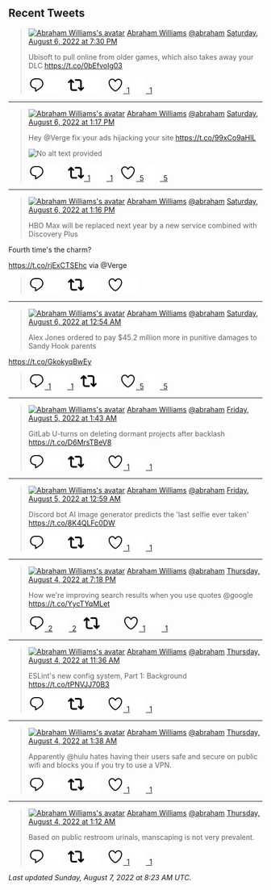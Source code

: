 ## Recent Tweets

> [![Abraham Williams's avatar](https://pbs.twimg.com/profile_images/897079141719195648/_mvh-QJH_mini.jpg)](https://twitter.com/abraham) [Abraham Williams](https://twitter.com/abraham) [@abraham](https://twitter.com/abraham) [Saturday, August 6, 2022 at 7:30 PM](https://twitter.com/abraham/status/1555999884532219910)
>
> Ubisoft to pull online from older games, which also takes away your DLC https://t.co/0bEfvoIg03
>
> [![Reply](./images/reply_light.svg#gh-light-mode-only "Reply")](https://twitter.com/intent/tweet?in_reply_to=1555999884532219910#gh-light-mode-only)[![Reply](./images/reply.svg#gh-dark-mode-only "Reply")](https://twitter.com/intent/tweet?in_reply_to=1555999884532219910#gh-dark-mode-only)&emsp;[![Retweet](./images/retweet_light.svg#gh-light-mode-only "Retweet")](https://twitter.com/intent/retweet?tweet_id=1555999884532219910#gh-light-mode-only)[![Retweet](./images/retweet.svg#gh-dark-mode-only "Retweet")](https://twitter.com/intent/retweet?tweet_id=1555999884532219910#gh-dark-mode-only)&emsp;[![Like](./images/like_light.svg#gh-light-mode-only "Like")&ensp;1](https://twitter.com/intent/favorite?tweet_id=1555999884532219910#gh-light-mode-only)[![Like](./images/like.svg#gh-dark-mode-only "Like")&ensp;1](https://twitter.com/intent/favorite?tweet_id=1555999884532219910#gh-dark-mode-only)


---

> [![Abraham Williams's avatar](https://pbs.twimg.com/profile_images/897079141719195648/_mvh-QJH_mini.jpg)](https://twitter.com/abraham) [Abraham Williams](https://twitter.com/abraham) [@abraham](https://twitter.com/abraham) [Saturday, August 6, 2022 at 1:17 PM](https://twitter.com/abraham/status/1555905935218032642)
>
> Hey @Verge fix your ads hijacking your site https://t.co/99xCo9aHlL
>
> ![No alt text provided](https://pbs.twimg.com/media/FZewByBXwAAmFf0.jpg)
>
> [![Reply](./images/reply_light.svg#gh-light-mode-only "Reply")](https://twitter.com/intent/tweet?in_reply_to=1555905935218032642#gh-light-mode-only)[![Reply](./images/reply.svg#gh-dark-mode-only "Reply")](https://twitter.com/intent/tweet?in_reply_to=1555905935218032642#gh-dark-mode-only)&emsp;[![Retweet](./images/retweet_light.svg#gh-light-mode-only "Retweet")&ensp;1](https://twitter.com/intent/retweet?tweet_id=1555905935218032642#gh-light-mode-only)[![Retweet](./images/retweet.svg#gh-dark-mode-only "Retweet")&ensp;1](https://twitter.com/intent/retweet?tweet_id=1555905935218032642#gh-dark-mode-only)&emsp;[![Like](./images/like_light.svg#gh-light-mode-only "Like")&ensp;5](https://twitter.com/intent/favorite?tweet_id=1555905935218032642#gh-light-mode-only)[![Like](./images/like.svg#gh-dark-mode-only "Like")&ensp;5](https://twitter.com/intent/favorite?tweet_id=1555905935218032642#gh-dark-mode-only)


---

> [![Abraham Williams's avatar](https://pbs.twimg.com/profile_images/897079141719195648/_mvh-QJH_mini.jpg)](https://twitter.com/abraham) [Abraham Williams](https://twitter.com/abraham) [@abraham](https://twitter.com/abraham) [Saturday, August 6, 2022 at 1:16 PM](https://twitter.com/abraham/status/1555905643873181699)
>
> HBO Max will be replaced next year by a new service combined with Discovery Plus 

Fourth time's the charm?

https://t.co/rjExCTSEhc via @Verge
>
> [![Reply](./images/reply_light.svg#gh-light-mode-only "Reply")](https://twitter.com/intent/tweet?in_reply_to=1555905643873181699#gh-light-mode-only)[![Reply](./images/reply.svg#gh-dark-mode-only "Reply")](https://twitter.com/intent/tweet?in_reply_to=1555905643873181699#gh-dark-mode-only)&emsp;[![Retweet](./images/retweet_light.svg#gh-light-mode-only "Retweet")](https://twitter.com/intent/retweet?tweet_id=1555905643873181699#gh-light-mode-only)[![Retweet](./images/retweet.svg#gh-dark-mode-only "Retweet")](https://twitter.com/intent/retweet?tweet_id=1555905643873181699#gh-dark-mode-only)&emsp;[![Like](./images/like_light.svg#gh-light-mode-only "Like")](https://twitter.com/intent/favorite?tweet_id=1555905643873181699#gh-light-mode-only)[![Like](./images/like.svg#gh-dark-mode-only "Like")](https://twitter.com/intent/favorite?tweet_id=1555905643873181699#gh-dark-mode-only)


---

> [![Abraham Williams's avatar](https://pbs.twimg.com/profile_images/897079141719195648/_mvh-QJH_mini.jpg)](https://twitter.com/abraham) [Abraham Williams](https://twitter.com/abraham) [@abraham](https://twitter.com/abraham) [Saturday, August 6, 2022 at 12:54 AM](https://twitter.com/abraham/status/1555718918550994944)
>
> Alex Jones ordered to pay $45.2 million more in punitive damages to Sandy Hook parents 

https://t.co/GkokyqBwEy
>
> [![Reply](./images/reply_light.svg#gh-light-mode-only "Reply")&ensp;1](https://twitter.com/intent/tweet?in_reply_to=1555718918550994944#gh-light-mode-only)[![Reply](./images/reply.svg#gh-dark-mode-only "Reply")&ensp;1](https://twitter.com/intent/tweet?in_reply_to=1555718918550994944#gh-dark-mode-only)&emsp;[![Retweet](./images/retweet_light.svg#gh-light-mode-only "Retweet")](https://twitter.com/intent/retweet?tweet_id=1555718918550994944#gh-light-mode-only)[![Retweet](./images/retweet.svg#gh-dark-mode-only "Retweet")](https://twitter.com/intent/retweet?tweet_id=1555718918550994944#gh-dark-mode-only)&emsp;[![Like](./images/like_light.svg#gh-light-mode-only "Like")&ensp;5](https://twitter.com/intent/favorite?tweet_id=1555718918550994944#gh-light-mode-only)[![Like](./images/like.svg#gh-dark-mode-only "Like")&ensp;5](https://twitter.com/intent/favorite?tweet_id=1555718918550994944#gh-dark-mode-only)


---

> [![Abraham Williams's avatar](https://pbs.twimg.com/profile_images/897079141719195648/_mvh-QJH_mini.jpg)](https://twitter.com/abraham) [Abraham Williams](https://twitter.com/abraham) [@abraham](https://twitter.com/abraham) [Friday, August 5, 2022 at 1:43 AM](https://twitter.com/abraham/status/1555368827441004551)
>
> GitLab U-turns on deleting dormant projects after backlash https://t.co/D6MrsTBeV8
>
> [![Reply](./images/reply_light.svg#gh-light-mode-only "Reply")](https://twitter.com/intent/tweet?in_reply_to=1555368827441004551#gh-light-mode-only)[![Reply](./images/reply.svg#gh-dark-mode-only "Reply")](https://twitter.com/intent/tweet?in_reply_to=1555368827441004551#gh-dark-mode-only)&emsp;[![Retweet](./images/retweet_light.svg#gh-light-mode-only "Retweet")](https://twitter.com/intent/retweet?tweet_id=1555368827441004551#gh-light-mode-only)[![Retweet](./images/retweet.svg#gh-dark-mode-only "Retweet")](https://twitter.com/intent/retweet?tweet_id=1555368827441004551#gh-dark-mode-only)&emsp;[![Like](./images/like_light.svg#gh-light-mode-only "Like")&ensp;1](https://twitter.com/intent/favorite?tweet_id=1555368827441004551#gh-light-mode-only)[![Like](./images/like.svg#gh-dark-mode-only "Like")&ensp;1](https://twitter.com/intent/favorite?tweet_id=1555368827441004551#gh-dark-mode-only)


---

> [![Abraham Williams's avatar](https://pbs.twimg.com/profile_images/897079141719195648/_mvh-QJH_mini.jpg)](https://twitter.com/abraham) [Abraham Williams](https://twitter.com/abraham) [@abraham](https://twitter.com/abraham) [Friday, August 5, 2022 at 12:59 AM](https://twitter.com/abraham/status/1555357845725614080)
>
> Discord bot AI image generator predicts the 'last selfie ever taken' https://t.co/8K4QLFc0DW
>
> [![Reply](./images/reply_light.svg#gh-light-mode-only "Reply")](https://twitter.com/intent/tweet?in_reply_to=1555357845725614080#gh-light-mode-only)[![Reply](./images/reply.svg#gh-dark-mode-only "Reply")](https://twitter.com/intent/tweet?in_reply_to=1555357845725614080#gh-dark-mode-only)&emsp;[![Retweet](./images/retweet_light.svg#gh-light-mode-only "Retweet")](https://twitter.com/intent/retweet?tweet_id=1555357845725614080#gh-light-mode-only)[![Retweet](./images/retweet.svg#gh-dark-mode-only "Retweet")](https://twitter.com/intent/retweet?tweet_id=1555357845725614080#gh-dark-mode-only)&emsp;[![Like](./images/like_light.svg#gh-light-mode-only "Like")&ensp;1](https://twitter.com/intent/favorite?tweet_id=1555357845725614080#gh-light-mode-only)[![Like](./images/like.svg#gh-dark-mode-only "Like")&ensp;1](https://twitter.com/intent/favorite?tweet_id=1555357845725614080#gh-dark-mode-only)


---

> [![Abraham Williams's avatar](https://pbs.twimg.com/profile_images/897079141719195648/_mvh-QJH_mini.jpg)](https://twitter.com/abraham) [Abraham Williams](https://twitter.com/abraham) [@abraham](https://twitter.com/abraham) [Thursday, August 4, 2022 at 7:18 PM](https://twitter.com/abraham/status/1555271985462214656)
>
> How we're improving search results when you use quotes @google https://t.co/YycTYqMLet
>
> [![Reply](./images/reply_light.svg#gh-light-mode-only "Reply")&ensp;2](https://twitter.com/intent/tweet?in_reply_to=1555271985462214656#gh-light-mode-only)[![Reply](./images/reply.svg#gh-dark-mode-only "Reply")&ensp;2](https://twitter.com/intent/tweet?in_reply_to=1555271985462214656#gh-dark-mode-only)&emsp;[![Retweet](./images/retweet_light.svg#gh-light-mode-only "Retweet")](https://twitter.com/intent/retweet?tweet_id=1555271985462214656#gh-light-mode-only)[![Retweet](./images/retweet.svg#gh-dark-mode-only "Retweet")](https://twitter.com/intent/retweet?tweet_id=1555271985462214656#gh-dark-mode-only)&emsp;[![Like](./images/like_light.svg#gh-light-mode-only "Like")&ensp;1](https://twitter.com/intent/favorite?tweet_id=1555271985462214656#gh-light-mode-only)[![Like](./images/like.svg#gh-dark-mode-only "Like")&ensp;1](https://twitter.com/intent/favorite?tweet_id=1555271985462214656#gh-dark-mode-only)


---

> [![Abraham Williams's avatar](https://pbs.twimg.com/profile_images/897079141719195648/_mvh-QJH_mini.jpg)](https://twitter.com/abraham) [Abraham Williams](https://twitter.com/abraham) [@abraham](https://twitter.com/abraham) [Thursday, August 4, 2022 at 11:36 AM](https://twitter.com/abraham/status/1555155699684069376)
>
> ESLint's new config system, Part 1: Background https://t.co/tPNVJJ70B3
>
> [![Reply](./images/reply_light.svg#gh-light-mode-only "Reply")](https://twitter.com/intent/tweet?in_reply_to=1555155699684069376#gh-light-mode-only)[![Reply](./images/reply.svg#gh-dark-mode-only "Reply")](https://twitter.com/intent/tweet?in_reply_to=1555155699684069376#gh-dark-mode-only)&emsp;[![Retweet](./images/retweet_light.svg#gh-light-mode-only "Retweet")](https://twitter.com/intent/retweet?tweet_id=1555155699684069376#gh-light-mode-only)[![Retweet](./images/retweet.svg#gh-dark-mode-only "Retweet")](https://twitter.com/intent/retweet?tweet_id=1555155699684069376#gh-dark-mode-only)&emsp;[![Like](./images/like_light.svg#gh-light-mode-only "Like")&ensp;1](https://twitter.com/intent/favorite?tweet_id=1555155699684069376#gh-light-mode-only)[![Like](./images/like.svg#gh-dark-mode-only "Like")&ensp;1](https://twitter.com/intent/favorite?tweet_id=1555155699684069376#gh-dark-mode-only)


---

> [![Abraham Williams's avatar](https://pbs.twimg.com/profile_images/897079141719195648/_mvh-QJH_mini.jpg)](https://twitter.com/abraham) [Abraham Williams](https://twitter.com/abraham) [@abraham](https://twitter.com/abraham) [Thursday, August 4, 2022 at 1:38 AM](https://twitter.com/abraham/status/1555005161596243969)
>
> Apparently @hulu hates having their users safe and secure on public wifi and blocks you if you try to use a VPN.
>
> [![Reply](./images/reply_light.svg#gh-light-mode-only "Reply")](https://twitter.com/intent/tweet?in_reply_to=1555005161596243969#gh-light-mode-only)[![Reply](./images/reply.svg#gh-dark-mode-only "Reply")](https://twitter.com/intent/tweet?in_reply_to=1555005161596243969#gh-dark-mode-only)&emsp;[![Retweet](./images/retweet_light.svg#gh-light-mode-only "Retweet")](https://twitter.com/intent/retweet?tweet_id=1555005161596243969#gh-light-mode-only)[![Retweet](./images/retweet.svg#gh-dark-mode-only "Retweet")](https://twitter.com/intent/retweet?tweet_id=1555005161596243969#gh-dark-mode-only)&emsp;[![Like](./images/like_light.svg#gh-light-mode-only "Like")&ensp;1](https://twitter.com/intent/favorite?tweet_id=1555005161596243969#gh-light-mode-only)[![Like](./images/like.svg#gh-dark-mode-only "Like")&ensp;1](https://twitter.com/intent/favorite?tweet_id=1555005161596243969#gh-dark-mode-only)


---

> [![Abraham Williams's avatar](https://pbs.twimg.com/profile_images/897079141719195648/_mvh-QJH_mini.jpg)](https://twitter.com/abraham) [Abraham Williams](https://twitter.com/abraham) [@abraham](https://twitter.com/abraham) [Thursday, August 4, 2022 at 1:12 AM](https://twitter.com/abraham/status/1554998802951688192)
>
> Based on public restroom urinals, manscaping is not very prevalent.
>
> [![Reply](./images/reply_light.svg#gh-light-mode-only "Reply")](https://twitter.com/intent/tweet?in_reply_to=1554998802951688192#gh-light-mode-only)[![Reply](./images/reply.svg#gh-dark-mode-only "Reply")](https://twitter.com/intent/tweet?in_reply_to=1554998802951688192#gh-dark-mode-only)&emsp;[![Retweet](./images/retweet_light.svg#gh-light-mode-only "Retweet")](https://twitter.com/intent/retweet?tweet_id=1554998802951688192#gh-light-mode-only)[![Retweet](./images/retweet.svg#gh-dark-mode-only "Retweet")](https://twitter.com/intent/retweet?tweet_id=1554998802951688192#gh-dark-mode-only)&emsp;[![Like](./images/like_light.svg#gh-light-mode-only "Like")&ensp;1](https://twitter.com/intent/favorite?tweet_id=1554998802951688192#gh-light-mode-only)[![Like](./images/like.svg#gh-dark-mode-only "Like")&ensp;1](https://twitter.com/intent/favorite?tweet_id=1554998802951688192#gh-dark-mode-only)


_Last updated Sunday, August 7, 2022 at 8:23 AM UTC._
